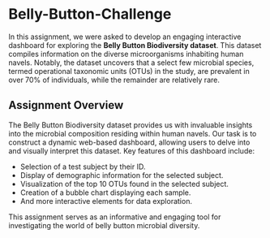 # Belly-Button-Challenge
In this assignment, we were asked to develop an engaging interactive dashboard for exploring the **Belly Button Biodiversity dataset**. This dataset compiles information on the diverse microorganisms inhabiting human navels. Notably, the dataset uncovers that a select few microbial species, termed operational taxonomic units (OTUs) in the study, are prevalent in over 70% of individuals, while the remainder are relatively rare.

## Assignment Overview

The Belly Button Biodiversity dataset provides us with invaluable insights into the microbial composition residing within human navels. Our task is to construct a dynamic web-based dashboard, allowing users to delve into and visually interpret this dataset. Key features of this dashboard include:

- Selection of a test subject by their ID.
- Display of demographic information for the selected subject.
- Visualization of the top 10 OTUs found in the selected subject.
- Creation of a bubble chart displaying each sample.
- And more interactive elements for data exploration.

This assignment serves as an informative and engaging tool for investigating the world of belly button microbial diversity.
